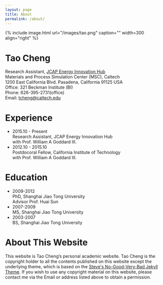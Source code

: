 ```yaml
---
layout: page
title: About
permalink: /about/
---
```


{% include image.html url="/images/tao.png" caption="" width=300 align="right" %}

# Tao Cheng  
Research Assistant, [JCAP Energy Innovation Hub](http://solarfuelshub.org/)  
Materials and Process Simulation Center (MSC), Caltech  
1200 East California Blvd. Pasadena, California 91125 USA   
Office: 321 Beckman Institute (BI)   
Phone: 626-395-2731(office)  
Email: [tcheng@caltech.edu](tcheng@caltech.edu)

# Experience
- 2015.10 - Present  
Research Assistant, JCAP Energy Innovation Hub   
with Prof. William A Goddard III.
- 2012.10 - 2015.10  
Postdocoral Fellow, California Institute of Technology   
with Prof. William A Goddard III.

# Education
- 2009-2012  
PhD, Shanghai Jiao Tong University  
Advisor Prof. Huai Sun 
- 2007-2009  
MS, Shanghai Jiao Tong University 
- 2003-2007  
BS, Shanghai Jiao Tong University 

# About This Website
This website is Tao Cheng’s personal academic website. 
Tao Cheng is the copyright holder to all the contents published 
on this website except the underlying theme, which is based on
the [Steve's No-Good-Very-Bad Jekyll Theme](https://github.com/esemble/esemble.github.io). 
If you wish to use any copyright material on this website, 
please contact me via the Email or address listed above to obtain 
a permission.

